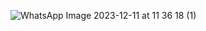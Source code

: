 ![WhatsApp Image 2023-12-11 at 11 36 18 (1)](https://github.com/stefanidev/MensagemAniversarios/assets/127530208/e07f6318-0827-42f8-8b59-d8e5f3787802)
